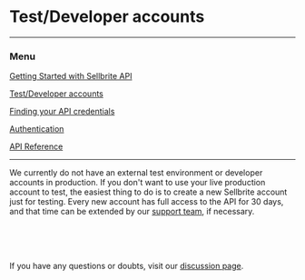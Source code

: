 # Test/Developer accounts

---

### Menu

[Getting Started with Sellbrite API](/Sellbrite-API)

[Test/Developer accounts](dev-accounts)

[Finding your API credentials](credentials)

[Authentication](authentication)

[API Reference](reference/introduction)

---

We currently do not have an external test environment or developer accounts in production. If you don't want to use your live production account to test, the easiest thing to do is to create a new Sellbrite account just for testing. Every new account has full access to the API for 30 days, and that time can be extended by our [support team](mailto:support@sellbrite.com), if necessary.

<br><br><br>

If you have any questions or doubts, visit our [discussion page](https://github.com/Sellbrite/Sellbrite-API/discussions).

